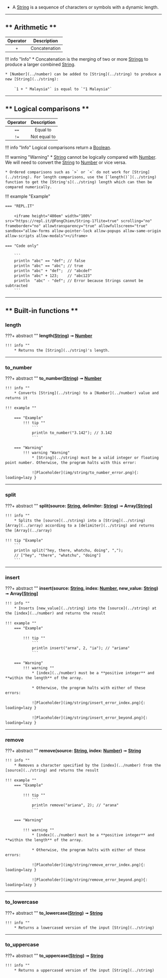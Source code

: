 
* A [String](../string) is a sequence of characters or symbols with a dynamic length.

***
## ** Arithmetic **

| Operator   | Description   |
| :--------: | :---------:   |
| `+`        | Concatenation |

!!! info "Info"
    * Concatenation is the merging of two or more [Strings](../string) to produce a larger combined [String](../string).

    * [Number](../number) can be added to [String](../string) to produce a new [String](../string):
    
        `1 + " Malaysia"` is equal to `"1 Malaysia"`

***
## ** Logical comparisons **

| Operator   | Description         |
| :--------: | :---------:         |
| `==`       | Equal to            |
| `!=`       | Not equal to        |

!!! info "Info"
    Logical comparisons return a [Boolean](../boolean).

!!! warning "Warning"
    * [String](../string) cannot be logically compared with [Number](../number). We will need to convert the [String](../string) to [Number](../number) or vice versa.

    * Ordered comparisons such as `>` or `<` do not work for [String](../string). For length comparisons, use the [`length()`](../string) function to get the [String's](../string) length which can then be compared numerically.

!!! example "Example"

    === "REPL.IT"
    
        <iframe height="400em" width="100%" src="https://repl.it/@FongChien/String-1?lite=true" scrolling="no" frameborder="no" allowtransparency="true" allowfullscreen="true" sandbox="allow-forms allow-pointer-lock allow-popups allow-same-origin allow-scripts allow-modals"></iframe>

    === "Code only"

        ```
        println "abc" == "def"; // false
        println "abc" == "abc"; // true
        println "abc" + "def";  // "abcdef"
        println "abc" + 123;    // "abc123"
        println  "abc" - "def"; // Error because Strings cannot be subtracted
        ```

***
## ** Built-in functions **

### length

???+ abstract ""
    **length([String](../string))** ➟ **[Number](../number)**

    !!! info ""
        * Returns the [String](../string)'s length.

***
### to_number

???+ abstract ""
    **to_number([String](../string))** ➟ **[Number](../number)**

    !!! info ""
        * Converts [String](../string) to a [Number](../number) value and returns it

    !!! example ""

        === "Example"
            !!! tip ""
                ```
                println to_number("3.142"); // 3.142
                ```

        === "Warning"
            !!! warning "Warning"
                * [String](../string) must be a valid integer or floating point number. Otherwise, the program halts with this error:

                ![Placeholder](img/string/to_number_error.png){: loading=lazy }

***
### split

???+ abstract ""
    **split(source: [String](../string), delimiter: [String](../string))** ➟ **Array[[String](../string)]**

    !!! info ""
        * Splits the [source](../string) into a [String](../string) [Array](../array) according to a [delimiter](../string) and returns the [Array](../array)

    !!! tip "Example"
        ```
        println split("hey, there, whatchu, doing", ",");
        // ["hey", "there", "whatchu", "doing"]
        ```

***
### insert

???+ abstract ""
    **insert(source: [String](../string), index: [Number](../number), new_value: [String](../string))** ➟ **Array[[String](../string)]**

    !!! info ""
        * Inserts [new_value](../string) into the [source](../string) at the [index](../number) and returns the result

    !!! example ""
        === "Example"

            !!! tip ""
                ```
                println insert("arna", 2, "ia"); // "ariana"
                ```

        === "Warning"
            !!! warning ""
                * [index](../number) must be a **positive integer** and **within the length** of the array.
                
                * Otherwise, the program halts with either of these errors:
                
                ![Placeholder](img/string/insert_error_index.png){: loading=lazy }
                
                ![Placeholder](img/string/insert_error_beyond.png){: loading=lazy }

***
### remove

???+ abstract ""
    **remove(source: [String](../string), index: [Number](../number))** ➟ **[String](../string)**

    !!! info ""
        * Removes a character specified by the [index](../number) from the [source](../string) and returns the result

    !!! example ""
        === "Example"

            !!! tip ""
                ```
                println remove("ariana", 2); // "arana"
                ```

        === "Warning"

            !!! warning ""
                * [index](../number) must be a **positive integer** and **within the length** of the array.
                
                * Otherwise, the program halts with either of these errors:

                ![Placeholder](img/string/remove_error_index.png){: loading=lazy }

                ![Placeholder](img/string/remove_error_beyond.png){: loading=lazy }


***
### to_lowercase

???+ abstract ""
    **to_lowercase([String](../string))** ➟ **[String](../string)**

    !!! info ""
        * Returns a lowercased version of the input [String](../string) 

***
### to_uppercase

???+ abstract ""
    **to_uppercase([String](../string))** ➟ **[String](../string)**

    !!! info ""
        * Returns a uppercased version of the input [String](../string) 